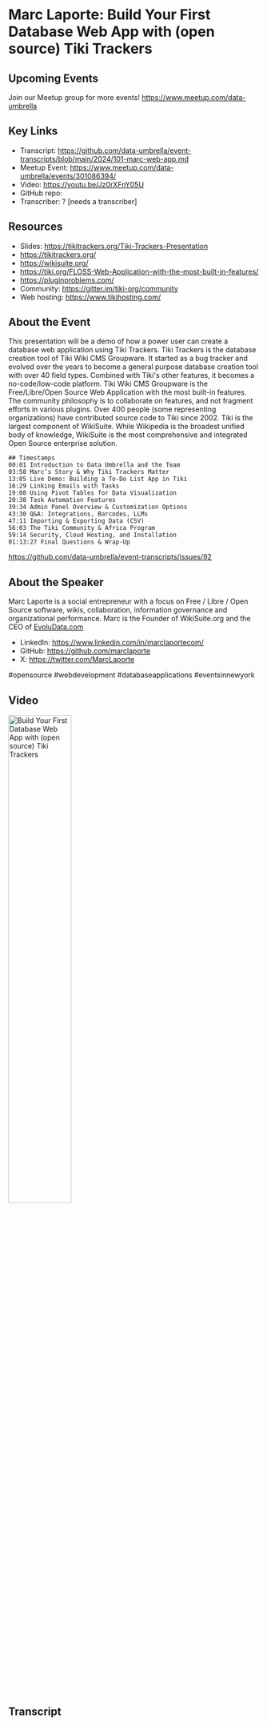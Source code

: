 # Marc Laporte:  Build Your First Database Web App with (open source) Tiki Trackers

## Upcoming Events
Join our Meetup group for more events!
https://www.meetup.com/data-umbrella

## Key Links
- Transcript: https://github.com/data-umbrella/event-transcripts/blob/main/2024/101-marc-web-app.md
- Meetup Event: https://www.meetup.com/data-umbrella/events/301086394/
- Video: https://youtu.be/Jz0rXFnY05U
- GitHub repo:
- Transcriber:  ? [needs a transcriber]

## Resources
- Slides: https://tikitrackers.org/Tiki-Trackers-Presentation
- https://tikitrackers.org/
- https://wikisuite.org/
- https://tiki.org/FLOSS-Web-Application-with-the-most-built-in-features/
- https://pluginproblems.com/
- Community: https://gitter.im/tiki-org/community
- Web hosting: https://www.tikihosting.com/

## About the Event
This presentation will be a demo of how a power user can create a database web application using Tiki Trackers. Tiki Trackers is the database creation tool of Tiki Wiki CMS Groupware. It started as a bug tracker and evolved over the years to become a general purpose database creation tool with over 40 field types. Combined with Tiki's other features, it becomes a no-code/low-code platform. Tiki Wiki CMS Groupware is the Free/Libre/Open Source Web Application with the most built-in features. The community philosophy is to collaborate on features, and not fragment efforts in various plugins. Over 400 people (some representing organizations) have contributed source code to Tiki since 2002. Tiki is the largest component of WikiSuite. While Wikipedia is the broadest unified body of knowledge, WikiSuite is the most comprehensive and integrated Open Source enterprise solution.

```
## Timestamps
00:01 Introduction to Data Umbrella and the Team
03:58 Marc’s Story & Why Tiki Trackers Matter
13:05 Live Demo: Building a To-Do List App in Tiki
16:29 Linking Emails with Tasks
19:08 Using Pivot Tables for Data Visualization
20:38 Task Automation Features
39:34 Admin Panel Overview & Customization Options
43:30 Q&A: Integrations, Barcodes, LLMs
47:11 Importing & Exporting Data (CSV)
56:03 The Tiki Community & Africa Program
59:14 Security, Cloud Hosting, and Installation
01:13:27 Final Questions & Wrap-Up
```

https://github.com/data-umbrella/event-transcripts/issues/92

## About the Speaker
Marc Laporte is a social entrepreneur with a focus on Free / Libre / Open Source software, wikis, collaboration, information governance and organizational performance. Marc is the Founder of WikiSuite.org and the CEO of [EvoluData.com](https://evoludata.com/)

- LinkedIn: https://www.linkedin.com/in/marclaportecom/
- GitHub: https://github.com/marclaporte
- X: https://twitter.com/MarcLaporte

#opensource #webdevelopment #databaseapplications #eventsinnewyork

## Video
<a href="http://www.youtube.com/watch?feature=player_embedded&v=Jz0rXFnY05U" target="_blank"><img src="http://img.youtube.com/vi/Jz0rXFnY05U/0.jpg"
alt="Build Your First Database Web App with (open source) Tiki Trackers" width="50%" /></a>


## Transcript
